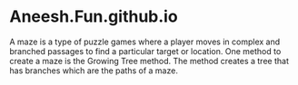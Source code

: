 # Aneesh.Fun.github.io
 A maze is a type of puzzle games where a player moves in complex and branched passages to find a particular target or location. One method to create a maze is the Growing Tree method. The method creates a tree that has branches which are the paths of a maze.
